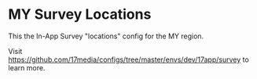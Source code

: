 # MY Survey Locations
This the In-App Survey "locations" config for the MY region.

Visit https://github.com/17media/configs/tree/master/envs/dev/17app/survey to learn more.

